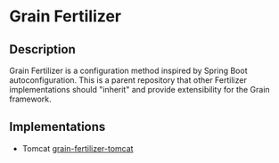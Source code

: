 # Grain Fertilizer

## Description

Grain Fertilizer is a configuration method inspired by Spring Boot autoconfiguration. This is a parent repository
that other Fertilizer implementations should "inherit" and provide extensibility for the Grain framework.

## Implementations

* Tomcat [grain-fertilizer-tomcat](https://github.com/7aske/grain-fertilizer-tomcat)
